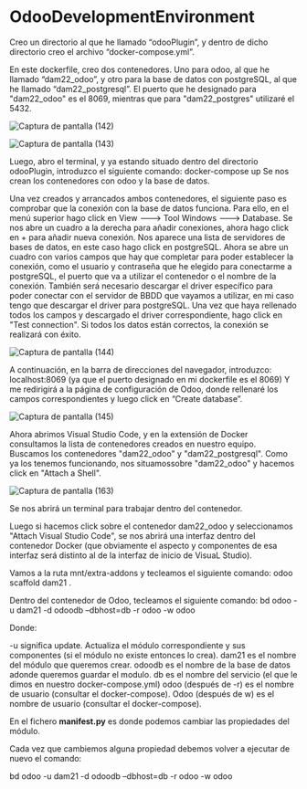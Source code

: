 # OdooDevelopmentEnvironment
Creo un directorio al que he llamado “odooPlugin”, y dentro de dicho directorio creo el archivo “docker-compose.yml”.

En este dockerfile, creo dos contenedores. Uno para odoo, al que he llamado “dam22_odoo”, y otro para la base de datos con postgreSQL, 
al que he llamado “dam22_postgresql”. 
El puerto que he designado para "dam22_odoo" es el 8069, mientras que para "dam22_postgres" utilizaré el 5432.

![Captura de pantalla (142)](https://user-images.githubusercontent.com/32130215/221934152-8322c93e-6791-4fc6-a644-f395d6866c5a.png)

![Captura de pantalla (143)](https://user-images.githubusercontent.com/32130215/221934208-a2ed3f0a-7de7-4e6b-a1ad-65597a794f7f.png)



Luego, abro el terminal, y ya estando situado dentro del directorio odooPlugin, introduzco el siguiente comando: docker-compose up 
Se nos crean los contenedores con odoo y la base de datos.

Una vez creados y arrancados ambos contenedores, el siguiente paso es comprobar que la conexión con la base de datos funciona. 
Para ello, en el menú superior hago click en View ---> Tool Windows ---> Database. Se nos abre un cuadro a la derecha para añadir conexiones, 
ahora hago click en + para añadir nueva conexión. Nos aparece una lista de servidores de bases de datos, en este caso hago click en postgreSQL. 
Ahora se abre un cuadro con varios campos que hay que completar para poder establecer la conexión, como el usuario y contraseña que he elegido para conectarme a postgreSQL, 
el puerto que va a utilizar el contenedor o el nombre de la conexión. También será necesario descargar el driver específico para poder conectar con el servidor de BBDD 
que vayamos a utilizar, en mi caso tengo que descargar el driver para postgreSQL. Una vez que haya rellenado todos los campos y descargado el driver correspondiente, 
hago click en "Test connection". Si todos los datos están correctos, la conexión se realizará con éxito.

![Captura de pantalla (144)](https://user-images.githubusercontent.com/32130215/221934450-0d05079a-617c-4ee5-a8bc-4a255a611fac.png)


A continuación, en la barra de direcciones del navegador, introduzco: localhost:8069 (ya que el puerto designado en mi dockerfile es el 8069) 
Y me redirigirá a la página de configuración de Odoo, donde rellenaré los campos correspondientes y luego click en “Create database”.

![Captura de pantalla (145)](https://user-images.githubusercontent.com/32130215/221935834-f1211473-e855-4c46-aea4-f3d3ee86522e.png)


Ahora abrimos Visual Studio Code, y en la extensión de Docker consultamos la lista de contenedores creados en nuestro equipo.
Buscamos los contenedores "dam22_odoo" y "dam22_postgresql". Como ya los tenemos funcionando, nos situamossobre "dam22_odoo" y hacemos click en "Attach a Shell".

![Captura de pantalla (163)](https://user-images.githubusercontent.com/32130215/225894260-9a7b500e-58f5-4748-ab83-1916ba5a0e92.png)

Se nos abrirá un terminal para trabajar dentro del contenedor.

Luego si hacemos click sobre el contenedor dam22_odoo y seleccionamos "Attach Visual Studio Code", se nos abrirá una interfaz dentro del contenedor Docker (que obviamente el aspecto y componentes de esa interfaz será distinto al de la interfaz de inicio de VisuaL Studio).

Vamos a la ruta mnt/extra-addons y tecleamos el siguiente comando:
odoo scaffold dam21 .

Dentro del contenedor de Odoo, tecleamos el siguiente comando:
bd odoo -u dam21 -d odoodb –dbhost=db -r odoo -w odoo

Donde:

-u significa update. Actualiza el módulo correspondiente y sus componentes (si el módulo no existe entonces lo crea).
dam21 es el nombre del módulo que queremos crear.
odoodb es el nombre de la base de datos adonde queremos guardar el modulo.
db es el nombre del servicio (el que le dimos en nuestro docker-compose.yml)
odoo (después de -r) es el nombre de usuario (consultar el docker-compose).
Odoo (después de w) es el nombre de usuario (consultar el docker-compose).


En el fichero __manifest.py__ es donde podemos cambiar las propiedades del módulo.

Cada vez que cambiemos alguna propiedad debemos volver a ejecutar de nuevo el comando: 

bd odoo -u dam21 -d odoodb –dbhost=db -r odoo -w odoo

